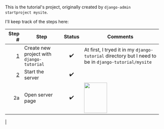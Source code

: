 This is the tutorial's project, originally created by `django-admin startproject mysite`.

I'll keep track of the steps here:

| Step # | Step | Status | Comments |
| ---: | --- | :---: | --- |
| [1](https://docs.djangoproject.com/en/4.2/intro/tutorial01/#creating-a-project) | Create new project with `django-tutorial` | ✔️ | At first, I tryed it in my `django-tutorial` directory but I need to be in `django-tutorial/mysite` |
| [2](https://docs.djangoproject.com/en/4.2/intro/tutorial01/#creating-a-project) | Start the server | ✔️ |  |
| 2a | Open server page | ✔️ | <img src="https://github.com/pfuntner/django-tutorial/assets/23261559/64c9eab5-f756-438a-8c41-87c308326e09" width="75" height="100"  />
 |
